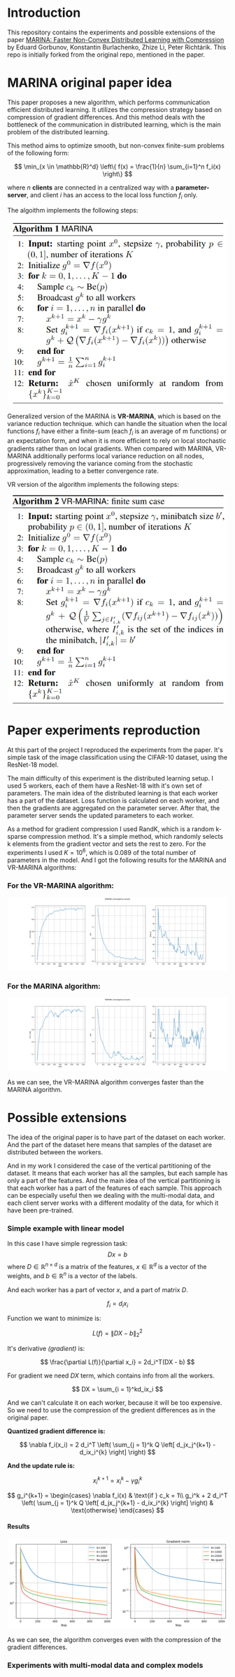 # Introduction

This repository contains the experiments and possible extensions of the paper [MARINA: Faster Non-Convex Distributed Learning with Compression](https://arxiv.org/abs/2102.07845) by Eduard Gorbunov, Konstantin Burlachenko, Zhize Li, Peter Richtárik. This repo is initially forked from the original repo, mentioned in the paper.  

# MARINA original paper idea
This paper proposes a new algorithm, which performs communication efficient distributed learning. It utilizes the compression strategy based on compression of gradient differences. And this method deals with the bottleneck of the communication in distributed learning, which is the main problem of the distributed learning.

This method aims to optimize smooth, but non-convex finite-sum problems of the following form:

$$
\min_{x \in \mathbb{R}^d} \left\{ f(x) = \frac{1}{n} \sum_{i=1}^n f_i(x) \right\}
$$

where $n$ **clients** are connected in a centralized way with a **parameter-server**, and client $i$ has an access to the local loss function $f_i$ only.

The algoithm implements the following steps:

![MARINA_ALGO](figures/MARINA_algo.png)

Generalized version of the MARINA is **VR-MARINA**, which is based on the variance reduction technique. which can handle the situation when the local functions $f_i$ have either a finite-sum (each $f_i$ is an average of m functions) or an expectation form, and when it is more efﬁcient to rely on local stochastic gradients rather than on local gradients. When compared with MARINA, VR- MARINA additionally performs local variance reduction on all nodes, progressively removing the variance coming from the stochastic approximation, leading to a better convergence rate.

VR version of the algorithm implements the following steps:

![VR-MARINA_ALGO](figures/VR-MARINA_algo.png)

# Paper experiments reproduction

At this part of the project I reproduced the experiments from the paper. It's simple task of the image classification using the CIFAR-10 dataset, using the ResNet-18 model. 

The main difficulty of this experiment is the distributed learning setup. I used 5 workers, each of them have a ResNet-18 with it's own set of parameters. The main idea of the distributed learning is that each worker has a part of the dataset. Loss function is calculated on each worker, and then the gradients are aggregated on the parameter server. After that, the parameter server sends the updated parameters to each worker. 

As a method for gradient compression I used RandK, which is a random k-sparse compression method. It's a simple method, which randomly selects k elements from the gradient vector and sets the rest to zero. For the experiments I used $K = 10^6$, which is $0.089$ of the total number of parameters in the model. And I got the following results for the MARINA and VR-MARINA algorithms:

### For the VR-MARINA algorithm:
![VR-MARINA_ALGO](resutls/VR_marina_convergence_2.png)

### For the MARINA algorithm:
![MARINA_ALGO](resutls/marina_convergence_2.png)

As we can see, the VR-MARINA algorithm converges faster than the MARINA algorithm.

# Possible extensions

The idea of the original paper is to have part of the dataset on each worker. And the part of the dataset here means that samples of the dataset are distributed between the workers. 

And in my work I considered the case of the vertical partitioning of the dataset. It means that each worker has all the samples, but each sample has only a part of the features. And the main idea of the vertical partitioning is that each worker has a part of the features of each sample. This approach can be especially useful then we dealing with the multi-modal data, and each client server works with a different modality of the data, for which it have been pre-trained. 

### Simple example with linear model
In this case I have simple regression task:
$$
Dx = b
$$
where $D \in \mathbb{R}^{n \times d}$ is a matrix of the features, $x \in \mathbb{R}^d$ is a vector of the weights, and $b \in \mathbb{R}^n$ is a vector of the labels.

And each worker has a part of vector $x$, and a part of matrix $D$.

$$
f_i = d_ix_i
$$

Function we want to minimize is:

$$
L(f) = \|DX - b\|_2^2
$$

It's derivative *(gradient)* is:

$$
\frac{\partial L(f)}{\partial x_i} = 2d_i^T(DX - b)
$$

For gradient we need $DX$ term, which contains info from all the workers. 

$$
DX = \sum_{i = 1}^kd_ix_i
$$

And we can't calculate it on each worker, because it will be too expensive. So we need to use the compression of the gredient differences as in the original paper.

**Quantized gradient difference is:**

$$
\nabla f_i(x_i) = 2 d_i^T \left( \sum_{j = 1}^k Q \left[ d_jx_j^{k+1} - d_ix_i^{k} \right] \right)
$$

**And the update rule is:**

$$
x_i^{k+1} = x_i^k - \gamma g_i^k
$$

$$
g_i^{k+1} = 
\begin{cases}
\nabla f_i(x) & \text{if } c_k = 1\\
g_i^k +  2 d_i^T \left( \sum_{j = 1}^k Q \left[ d_jx_j^{k+1} - d_ix_i^{k} \right] \right) & \text{otherwise}
\end{cases} 
$$

#### Results

![linear_model](figures/lin_model_results.png)

As we can see, the algorithm converges even with the compression of the gradient differences. 

### Experiments with multi-modal data and complex models
